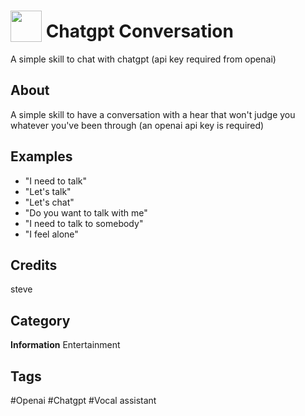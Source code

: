 # <img src="https://raw.githack.com/FortAwesome/Font-Awesome/master/svgs/solid/robot.svg" card_color="#22A7F0" width="50" height="50" style="vertical-align:bottom"/> Chatgpt Conversation
A simple skill to chat with chatgpt (api key required from openai)

## About
A simple skill to have a conversation with a hear that won't judge you whatever you've been through (an openai api key is required)

## Examples
* "I need to talk"
* "Let's talk"
* "Let's chat"
* "Do you want to talk with me"
* "I need to talk to somebody"
* "I feel alone"

## Credits
steve

## Category
**Information**
Entertainment

## Tags
#Openai
#Chatgpt
#Vocal assistant

